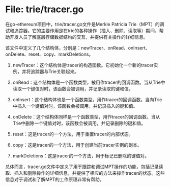 # File: trie/tracer.go

在go-ethereum项目中，trie/tracer.go文件是Merkle Patricia Trie（MPT）的调试和追踪器。它的主要作用是在trie的各种操作（插入、删除、读取等）期间，帮助开发人员了解底层存储数据结构的交互，并提供有关操作的详细信息。

该文件中定义了几个结构体，分别是：newTracer、onRead、onInsert、onDelete、reset、copy、markDeletions。

1. newTracer：这个结构体是tracer的构造函数。它初始化一个新的tracer实例，并将追踪器与Trie关联起来。

2. onRead：这个结构体是一个函数类型，被用作tracer的回调函数。当从Trie中读取一个键值对时，该函数会被调用，并记录读取的键和值。

3. onInsert：这个结构体也是一个函数类型，用作tracer的回调函数。当向Trie中插入一个键值对时，该函数会被调用，并记录插入的键和值。

4. onDelete：这个结构体同样是一个函数类型，用作tracer的回调函数。当从Trie中删除一个键值对时，该函数会被调用，并记录删除的键和值。

5. reset：这是tracer的一个方法，用于重置tracer的内部状态。

6. copy：这是tracer的一个方法，用于创建当前tracer实例的副本。

7. markDeletions：这是tracer的一个方法，用于标记已删除的键值对。

总体而言，tracer.go文件中定义了用于跟踪和调试MPT操作的功能，包括记录读取、插入和删除操作的详细信息，并提供了相应的方法来操作tracer的状态。这些信息对于调试和了解MPT的工作原理非常有帮助。

